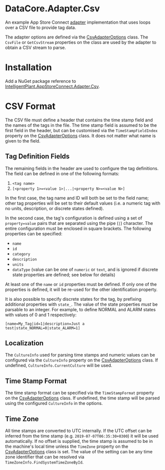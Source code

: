 ﻿# DataCore.Adapter.Csv

An example App Store Connect [adapter](/src/DataCore.Adapter.Abstractions/IAdapter.cs) implementation that uses loops over a CSV file to provide tag data.

The adapter options are defined via the [CsvAdapterOptions](./CsvAdapterOptions.cs) class. The `CsvFile` or `GetCsvStream` properties on the class are used by the adapter to obtain a CSV stream to parse.


# Installation

Add a NuGet package reference to [IntelligentPlant.AppStoreConnect.Adapter.Csv](https://www.nuget.org/packages/IntelligentPlant.AppStoreConnect.Adapter.Csv).


# CSV Format

The CSV file must define a header that contains the time stamp field and the names of the tags in the file. The time stamp field is assumed to be the first field in the header, but can be customised via the `TimeStampFieldIndex` property on the [CsvAdapterOptions](./CsvAdapterOptions.cs) class. It does not matter what name is given to the field.

## Tag Definition Fields

The remaining fields in the header are used to configure the tag definitions. The field can be defined in one of the following formats:

1. `<tag name>`
2. `[<property 1>=<value 1>|...|<property N>=<value N>]`

In the first case, the tag name and ID will both be set to the field name; other tag properties will be set to their default values (i.e. a numeric tag with no units, description, or discrete states defined).

In the second case, the tag's configuration is defined using a set of `property=value` pairs that are separated using the pipe (`|`) character. The entire configuration must be enclosed in square brackets. The following properties can be specified:

- `name`
- `id`
- `category`
- `description`
- `units`
- `dataType` (value can be one of `numeric` or `text`, and is ignored if discrete state properties are defined; see below for details)

At least one of the `name` or `id` properties must be defined. If only one of the properties is defined, it will be re-used for the other identification property.

It is also possible to specify discrete states for the tag, by prefixing additional properties with `state_`. The value of the state properties *must* be parsable to an integer. For example, to define NORMAL and ALARM states with values of 0 and 1 respectively:

    [name=My_Tag|id=1|description=Just a test|state_NORMAL=0|state_ALARM=1]

## Localization

The `CultureInfo` used for parsing time stamps and numeric values can be configured via the `CultureInfo` property on the [CsvAdapterOptions](./CsvAdapterOptions.cs) class. If undefined, `CultureInfo.CurrentCulture` will be used.

## Time Stamp Format

The time stamp format can be specified via the `TimeStampFormat` property on the [CsvAdapterOptions](./CsvAdapterOptions.cs) class. If undefined, the time stamp will be parsed using the configured `CultureInfo` in the options.

## Time Zone

All time stamps are converted to UTC internally. If the UTC offset can be inferred from the time stamp (e.g. `2019-07-07T06:35:30+0300`) it will be used automatically. If no offset is supplied, the time stamp is assumed to be in the machine's local time unless the `TimeZone` property on the [CsvAdapterOptions](./CsvAdapterOptions.cs) class is set. The value of the setting can be any time zone identifier that can be resolved via `TimeZoneInfo.FindSystemTimeZoneById`.
